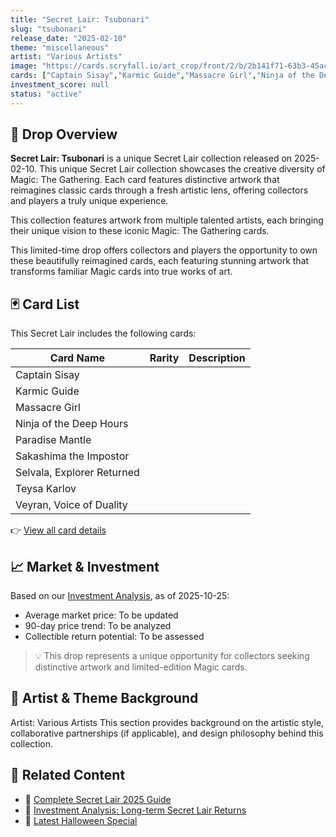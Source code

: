 ```yaml
---
title: "Secret Lair: Tsubonari"
slug: "tsubonari"
release_date: "2025-02-10"
theme: "miscellaneous"
artist: "Various Artists"
image: "https://cards.scryfall.io/art_crop/front/2/b/2b141f71-63b3-45ac-b93a-01a68be5d2b6.jpg?1743952214"
cards: ["Captain Sisay","Karmic Guide","Massacre Girl","Ninja of the Deep Hours","Paradise Mantle","Sakashima the Impostor","Selvala, Explorer Returned","Teysa Karlov","Veyran, Voice of Duality"]
investment_score: null
status: "active"
---
```


## 💠 Drop Overview
**Secret Lair: Tsubonari** is a unique Secret Lair collection released on 2025-02-10. This unique Secret Lair collection showcases the creative diversity of Magic: The Gathering. Each card features distinctive artwork that reimagines classic cards through a fresh artistic lens, offering collectors and players a truly unique experience.

This collection features artwork from multiple talented artists, each bringing their unique vision to these iconic Magic: The Gathering cards.

This limited-time drop offers collectors and players the opportunity to own these beautifully reimagined cards, each featuring stunning artwork that transforms familiar Magic cards into true works of art.

## 🃏 Card List
This Secret Lair includes the following cards:

| Card Name | Rarity | Description |
|-----------|---------|-------------|
| Captain Sisay |  |  |
| Karmic Guide |  |  |
| Massacre Girl |  |  |
| Ninja of the Deep Hours |  |  |
| Paradise Mantle |  |  |
| Sakashima the Impostor |  |  |
| Selvala, Explorer Returned |  |  |
| Teysa Karlov |  |  |
| Veyran, Voice of Duality |  |  |

👉 [View all card details](/cards?drop=tsubonari)

## 📈 Market & Investment
Based on our [Investment Analysis](/investment/tsubonari), as of 2025-10-25:
- Average market price: To be updated
- 90-day price trend: To be analyzed
- Collectible return potential: To be assessed

> 💡 This drop represents a unique opportunity for collectors seeking distinctive artwork and limited-edition Magic cards.

## 🎨 Artist & Theme Background
Artist: Various Artists
This section provides background on the artistic style, collaborative partnerships (if applicable), and design philosophy behind this collection.

## 🔗 Related Content
- 📰 [Complete Secret Lair 2025 Guide](/news/secret-lair-2025-complete-guide)
- 💼 [Investment Analysis: Long-term Secret Lair Returns](/investment)
- 🎃 [Latest Halloween Special](/drops/secret-scare-superdrop-2025)